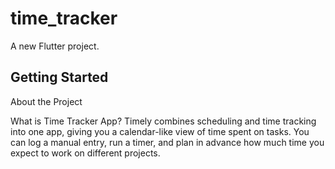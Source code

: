 # time_tracker

A new Flutter project.

## Getting Started

About the Project

What is Time Tracker App?
Timely combines scheduling and time tracking into one app, giving you a calendar-like view of time spent on tasks. You can log a manual entry, run a timer, and plan in advance how much time you expect to work on different projects.
